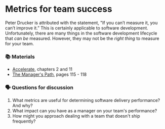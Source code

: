 # Metrics for team success

Peter Drucker is attributed with the statement, "If you can’t measure it, you can’t improve it.” This is certainly applicable to software development. Unfortunately, there are many things in the software development lifecycle that _can be_ measured. However, they may not be the _right thing_ to measure for your team.

### 📚 Materials

* [Accelerate](https://amzn.to/31zY09h), chapters 2 and 11
* [The Manager's Path](https://amzn.to/31ySDXH), pages 115 - 118

### 🗣 Questions for discussion

1. What metrics are useful for determining software delivery performance? And why?
2. What impact can you have as a manager on your team's performance?
3. How might you approach dealing with a team that doesn't ship frequently?

